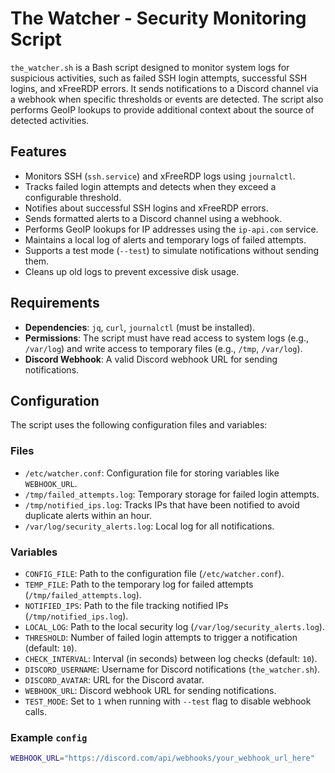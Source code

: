# The Watcher - Security Monitoring Script

`the_watcher.sh` is a Bash script designed to monitor system logs for suspicious activities, such as failed SSH login attempts, successful SSH logins, and xFreeRDP errors. It sends notifications to a Discord channel via a webhook when specific thresholds or events are detected. The script also performs GeoIP lookups to provide additional context about the source of detected activities.

## Features
- Monitors SSH (`ssh.service`) and xFreeRDP logs using `journalctl`.
- Tracks failed login attempts and detects when they exceed a configurable threshold.
- Notifies about successful SSH logins and xFreeRDP errors.
- Sends formatted alerts to a Discord channel using a webhook.
- Performs GeoIP lookups for IP addresses using the `ip-api.com` service.
- Maintains a local log of alerts and temporary logs of failed attempts.
- Supports a test mode (`--test`) to simulate notifications without sending them.
- Cleans up old logs to prevent excessive disk usage.

## Requirements
- **Dependencies**: `jq`, `curl`, `journalctl` (must be installed).
- **Permissions**: The script must have read access to system logs (e.g., `/var/log`) and write access to temporary files (e.g., `/tmp`, `/var/log`).
- **Discord Webhook**: A valid Discord webhook URL for sending notifications.

## Configuration
The script uses the following configuration files and variables:

### Files
- `/etc/watcher.conf`: Configuration file for storing variables like `WEBHOOK_URL`.
- `/tmp/failed_attempts.log`: Temporary storage for failed login attempts.
- `/tmp/notified_ips.log`: Tracks IPs that have been notified to avoid duplicate alerts within an hour.
- `/var/log/security_alerts.log`: Local log for all notifications.

### Variables
- `CONFIG_FILE`: Path to the configuration file (`/etc/watcher.conf`).
- `TEMP_FILE`: Path to the temporary log for failed attempts (`/tmp/failed_attempts.log`).
- `NOTIFIED_IPS`: Path to the file tracking notified IPs (`/tmp/notified_ips.log`).
- `LOCAL_LOG`: Path to the local security log (`/var/log/security_alerts.log`).
- `THRESHOLD`: Number of failed login attempts to trigger a notification (default: `10`).
- `CHECK_INTERVAL`: Interval (in seconds) between log checks (default: `10`).
- `DISCORD_USERNAME`: Username for Discord notifications (`the_watcher.sh`).
- `DISCORD_AVATAR`: URL for the Discord avatar.
- `WEBHOOK_URL`: Discord webhook URL for sending notifications.
- `TEST_MODE`: Set to `1` when running with `--test` flag to disable webhook calls.

### Example `config`
```bash
WEBHOOK_URL="https://discord.com/api/webhooks/your_webhook_url_here"
